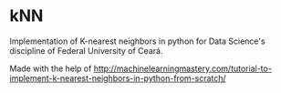 # kNN
Implementation of K-nearest neighbors in python for Data Science's discipline of Federal University of Ceará.

Made with  the help of http://machinelearningmastery.com/tutorial-to-implement-k-nearest-neighbors-in-python-from-scratch/
